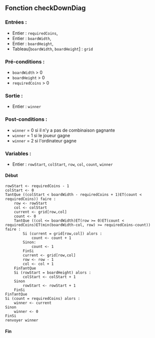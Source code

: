 ## Fonction checkDownDiag

### Entrées :
- Entier : `requiredCoins`,
- Entier : `boardWidth`,
- Entier : `boardHeight`,
- Tableau[`boardWidth`, `boardHeight`] : `grid`

### Pré-conditions :
- `boardWidth` > 0
- `boardHeight` > 0
- `requiredCoins` > 0

### Sortie :
- Entier : `winner`

### Post-conditions :
- `winner` = 0 si il n'y a pas de combinaison gagnante
- `winner` = 1 si le joueur gagne
- `winner` = 2 si l'ordinateur gagne

### Variables :
- Entier : `rowStart`, `colStart`, `row`, `col`, `count`, `winner`

#### Début
	rowStart <- requiredCoins - 1
  	colStart <- 0
	TantQue ((colStart < boardWidth - requiredCoins + 1)ET(count < requiredCoins)) faire :
        row <- rowStart
        col <- colStart
		current <- grid[row,col]
		count <- 0
		TantQue ((col <= boardWidth)ET(row >= 0)ET(count < requiredCoins)ET(min(boardWidth-col, row) >= requiredCoins-count)) faire :
			Si (current = grid[row,col]) alors :
				count <- count + 1
			Sinon:
				count <- 1
			FinSi
			current <- grid[row,col]
      		row <- row - 1
			col <- col + 1
		FinTantQue
        Si (rowStart = boardHeight) alors :
            colStart <- colStart + 1
        Sinon
            rowStart <- rowStart + 1
        FinSi
	FinTantQue
	Si (count = requiredCoins) alors :
		winner <- current
	Sinon
		winner <- 0
	FinSi
	renvoyer winner

#### Fin
	
					
				
				
			 
